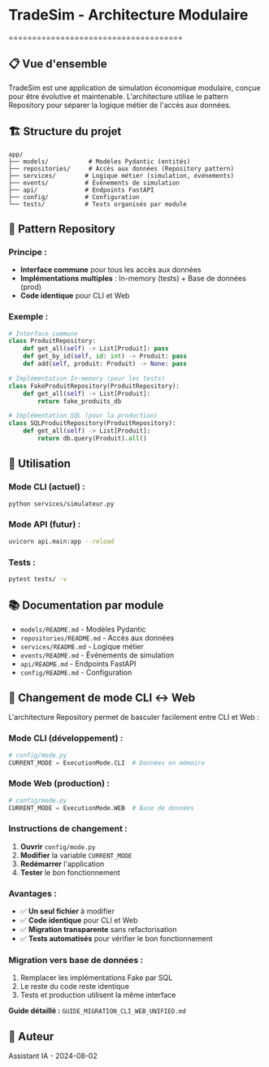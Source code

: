# TradeSim - Architecture Modulaire
=====================================

## 📋 **Vue d'ensemble**

TradeSim est une application de simulation économique modulaire, conçue pour être évolutive et maintenable. L'architecture utilise le pattern Repository pour séparer la logique métier de l'accès aux données.

## 🏗️ **Structure du projet**

```
app/
├── models/           # Modèles Pydantic (entités)
├── repositories/     # Accès aux données (Repository pattern)
├── services/        # Logique métier (simulation, événements)
├── events/          # Événements de simulation
├── api/             # Endpoints FastAPI
├── config/          # Configuration
└── tests/           # Tests organisés par module
```

## 🔄 **Pattern Repository**

### **Principe :**
- **Interface commune** pour tous les accès aux données
- **Implémentations multiples** : In-memory (tests) + Base de données (prod)
- **Code identique** pour CLI et Web

### **Exemple :**
```python
# Interface commune
class ProduitRepository:
    def get_all(self) -> List[Produit]: pass
    def get_by_id(self, id: int) -> Produit: pass
    def add(self, produit: Produit) -> None: pass

# Implémentation In-memory (pour les tests)
class FakeProduitRepository(ProduitRepository):
    def get_all(self) -> List[Produit]:
        return fake_produits_db

# Implémentation SQL (pour la production)
class SQLProduitRepository(ProduitRepository):
    def get_all(self) -> List[Produit]:
        return db.query(Produit).all()
```

## 🚀 **Utilisation**

### **Mode CLI (actuel) :**
```bash
python services/simulateur.py
```

### **Mode API (futur) :**
```bash
uvicorn api.main:app --reload
```

### **Tests :**
```bash
pytest tests/ -v
```

## 📚 **Documentation par module**

- `models/README.md` - Modèles Pydantic
- `repositories/README.md` - Accès aux données
- `services/README.md` - Logique métier
- `events/README.md` - Événements de simulation
- `api/README.md` - Endpoints FastAPI
- `config/README.md` - Configuration

## 🔧 **Changement de mode CLI ↔ Web**

L'architecture Repository permet de basculer facilement entre CLI et Web :

### **Mode CLI (développement) :**
```python
# config/mode.py
CURRENT_MODE = ExecutionMode.CLI  # Données en mémoire
```

### **Mode Web (production) :**
```python
# config/mode.py  
CURRENT_MODE = ExecutionMode.WEB  # Base de données
```

### **Instructions de changement :**

1. **Ouvrir** `config/mode.py`
2. **Modifier** la variable `CURRENT_MODE`
3. **Redémarrer** l'application
4. **Tester** le bon fonctionnement

### **Avantages :**
- ✅ **Un seul fichier** à modifier
- ✅ **Code identique** pour CLI et Web
- ✅ **Migration transparente** sans refactorisation
- ✅ **Tests automatisés** pour vérifier le bon fonctionnement

### **Migration vers base de données :**
1. Remplacer les implémentations Fake par SQL
2. Le reste du code reste identique
3. Tests et production utilisent la même interface

**Guide détaillé :** `GUIDE_MIGRATION_CLI_WEB_UNIFIED.md`

## 📝 **Auteur**
Assistant IA - 2024-08-02 